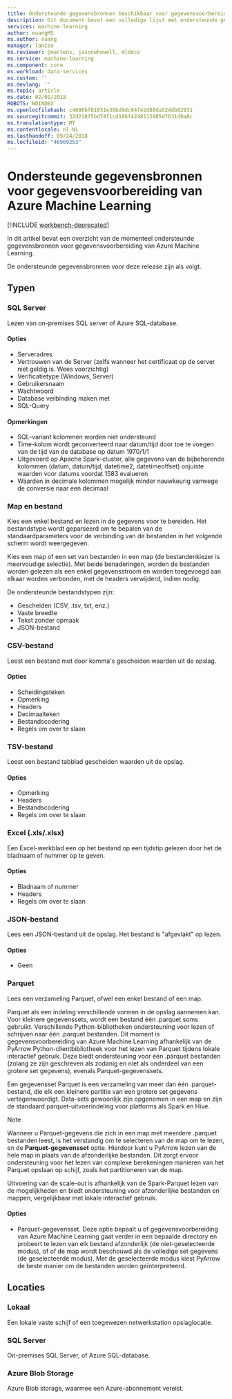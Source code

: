 ```yaml
---
title: Ondersteunde gegevensbronnen beschikbaar voor gegevensvoorbereiding van Azure Machine Learning | Microsoft Docs
description: Dit document bevat een volledige lijst met ondersteunde gegevensbronnen beschikbaar voor gegevensvoorbereiding van Azure Machine Learning.
services: machine-learning
author: euangMS
ms.author: euang
manager: lanceo
ms.reviewer: jmartens, jasonwhowell, mldocs
ms.service: machine-learning
ms.component: core
ms.workload: data-services
ms.custom: ''
ms.devlang: ''
ms.topic: article
ms.date: 02/01/2018
ROBOTS: NOINDEX
ms.openlocfilehash: c4686bf01031e30bd9dc94f42d80da524db82931
ms.sourcegitcommit: 32d218f5bd74f1cd106f4248115985df631d0a8c
ms.translationtype: MT
ms.contentlocale: nl-NL
ms.lasthandoff: 09/24/2018
ms.locfileid: "46969253"
---
```

# <a name="supported-data-sources-for-azure-machine-learning-data-preparation"></a>Ondersteunde gegevensbronnen voor gegevensvoorbereiding van Azure Machine Learning 

[!INCLUDE [workbench-deprecated](../../../includes/aml-deprecating-preview-2017.md)] 

In dit artikel bevat een overzicht van de momenteel ondersteunde gegevensbronnen voor gegevensvoorbereiding van Azure Machine Learning.

De ondersteunde gegevensbronnen voor deze release zijn als volgt.

## <a name="types"></a>Typen 

### <a name="sql-server"></a>SQL Server
Lezen van on-premises SQL server of Azure SQL-database.

#### <a name="options"></a>Opties
- Serveradres
- Vertrouwen van de Server (zelfs wanneer het certificaat op de server niet geldig is. Wees voorzichtig)
- Verificatietype (Windows, Server)
- Gebruikersnaam
- Wachtwoord
- Database verbinding maken met
- SQL-Query

#### <a name="notes"></a>Opmerkingen
- SQL-variant kolommen worden niet ondersteund
- Time-kolom wordt geconverteerd naar datum/tijd door toe te voegen van de tijd van de database op datum 1970/1/1
- Uitgevoerd op Apache Spark-cluster, alle gegevens van de bijbehorende kolommen (datum, datum/tijd, datetime2, datetimeoffset) onjuiste waarden voor datums voordat 1583 evalueren
- Waarden in decimale kolommen mogelijk minder nauwkeurig vanwege de conversie naar een decimaal

### <a name="directory-vs-file"></a>Map en bestand
Kies een enkel bestand en lezen in de gegevens voor te bereiden. Het bestandstype wordt geparseerd om te bepalen van de standaardparameters voor de verbinding van de bestanden in het volgende scherm wordt weergegeven.

Kies een map of een set van bestanden in een map (de bestandenkiezer is meervoudige selectie). Met beide benaderingen, worden de bestanden worden gelezen als een enkel gegevensstroom en worden toegevoegd aan elkaar worden verbonden, met de headers verwijderd, indien nodig.

De ondersteunde bestandstypen zijn:
- Gescheiden (CSV, .tsv, txt, enz.)
- Vaste breedte
- Tekst zonder opmaak
- JSON-bestand

### <a name="csv-file"></a>CSV-bestand
Leest een bestand met door komma's gescheiden waarden uit de opslag.

#### <a name="options"></a>Opties
- Scheidingsteken
- Opmerking
- Headers
- Decimaalteken
- Bestandscodering
- Regels om over te slaan

### <a name="tsv-file"></a>TSV-bestand
Leest een bestand tabblad gescheiden waarden uit de opslag.

#### <a name="options"></a>Opties
- Opmerking
- Headers
- Bestandscodering
- Regels om over te slaan

### <a name="excel-xlsxlsx"></a>Excel (.xls/.xlsx)
Een Excel-werkblad een op het bestand op een tijdstip gelezen door het de bladnaam of nummer op te geven.

#### <a name="options"></a>Opties
- Bladnaam of nummer
- Headers
- Regels om over te slaan

### <a name="json-file"></a>JSON-bestand
Lees een JSON-bestand uit de opslag. Het bestand is "afgevlakt" op lezen.

#### <a name="options"></a>Opties
- Geen

### <a name="parquet"></a>Parquet
Lees een verzameling Parquet, ofwel een enkel bestand of een map.

Parquet als een indeling verschillende vormen in de opslag aannemen kan. Voor kleinere gegevenssets, wordt een bestand één .parquet soms gebruikt. Verschillende Python-bibliotheken ondersteuning voor lezen of schrijven naar één .parquet bestanden. Dit moment is gegevensvoorbereiding van Azure Machine Learning afhankelijk van de PyArrow Python-clientbibliotheek voor het lezen van Parquet tijdens lokale interactief gebruik. Deze biedt ondersteuning voor één .parquet bestanden (zolang ze zijn geschreven als zodanig en niet als onderdeel van een grotere set gegevens), evenals Parquet-gegevenssets.

Een gegevensset Parquet is een verzameling van meer dan één .parquet-bestand, die elk een kleinere partitie van een grotere set gegevens vertegenwoordigt. Data-sets gewoonlijk zijn opgenomen in een map en zijn de standaard parquet-uitvoerindeling voor platforms als Spark en Hive.

>[!NOTE]
>Wanneer u Parquet-gegevens die zich in een map met meerdere .parquet bestanden leest, is het verstandig om te selecteren van de map om te lezen, en de **Parquet-gegevensset** optie. Hierdoor kunt u PyArrow lezen van de hele map in plaats van de afzonderlijke bestanden. Dit zorgt ervoor ondersteuning voor het lezen van complexe berekeningen manieren van het Parquet opslaan op schijf, zoals het partitioneren van de map.

Uitvoering van de scale-out is afhankelijk van de Spark-Parquet lezen van de mogelijkheden en biedt ondersteuning voor afzonderlijke bestanden en mappen, vergelijkbaar met lokale interactief gebruik.

#### <a name="options"></a>Opties
- Parquet-gegevensset. Deze optie bepaalt u of gegevensvoorbereiding van Azure Machine Learning gaat verder in een bepaalde directory en probeert te lezen van elk bestand afzonderlijk (de niet-geselecteerde modus), of of de map wordt beschouwd als de volledige set gegevens (de geselecteerde modus). Met de geselecteerde modus kiest PyArrow de beste manier om de bestanden worden geïnterpreteerd.


## <a name="locations"></a>Locaties
### <a name="local"></a>Lokaal
Een lokale vaste schijf of een toegewezen netwerkstation opslaglocatie.

### <a name="sql-server"></a>SQL Server
On-premises SQL Server, of Azure SQL-database.

### <a name="azure-blob-storage"></a>Azure Blob Storage
Azure Blob storage, waarmee een Azure-abonnement vereist.

